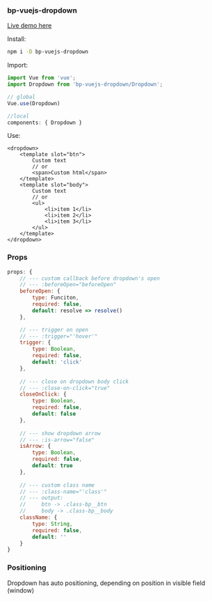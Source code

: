 ### bp-vuejs-dropdown

[Live demo here](https://borisbutenko.github.io/bp-vuejs-dropdown/demo/index.html)

Install:
```bash
npm i -D bp-vuejs-dropdown
```
Import:
```javascript
import Vue from 'vue';
import Dropdown from 'bp-vuejs-dropdown/Dropdown';

// global
Vue.use(Dropdown)

//local
components: { Dropdown }
```
Use:
```vue
<dropdown>
    <template slot="btn">
        Custom text 
        // or
        <span>Custom html</span>
    </template>
    <template slot="body">
        Custom text 
        // or
        <ul>
            <li>item 1</li>
            <li>item 2</li>
            <li>item 3</li>
        </ul>
    </template>
</dropdown>
```
### Props
```javascript
props: {
    // --- custom callback before dropdown's open
    // --- :beforeOpen="beforeOpen"
    beforeOpen: {
        type: Funciton,
        required: false,
        default: resolve => resolve()
    },

    // --- trigger on open
    // --- :trigger="'hover'"
    trigger: {
        type: Boolean,
        required: false,
        default: 'click'
    },
    
    // --- close on dropdown body click
    // --- :close-on-click="true"
    closeOnClick: {
        type: Boolean,
        required: false,
        default: false
    },
    
    // --- show dropdown arrow
    // --- :is-arrow="false"
    isArrow: {
        type: Boolean,
        required: false,
        default: true
    },
    
    // --- custom class name
    // --- :class-name="'class'"
    // --- output: 
    //     btn -> .class-bp__btn 
    //     body -> .class-bp__body
    className: {
        type: String,
        required: false,
        default: ''
    }
}
```
### Positioning

Dropdown has auto positioning, depending on position in visible field (window)
